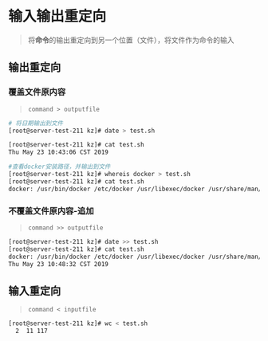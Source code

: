 # 输入输出重定向

> 将**命令**的输出重定向到另一个位置（文件），将文件作为命令的输入

## 输出重定向

### 覆盖文件原内容

> `command > outputfile`

```bash
# 将日期输出到文件
[root@server-test-211 kz]# date > test.sh

[root@server-test-211 kz]# cat test.sh
Thu May 23 10:43:06 CST 2019

```

```bash
#查看docker安装路径，并输出到文件
[root@server-test-211 kz]# whereis docker > test.sh
[root@server-test-211 kz]# cat test.sh
docker: /usr/bin/docker /etc/docker /usr/libexec/docker /usr/share/man/man1/docker.1.gz

```

### 不覆盖文件原内容-追加

> `command >> outputfile`

```bash
[root@server-test-211 kz]# date >> test.sh
[root@server-test-211 kz]# cat test.sh
docker: /usr/bin/docker /etc/docker /usr/libexec/docker /usr/share/man/man1/docker.1.gz
Thu May 23 10:48:32 CST 2019
```

## 输入重定向

> `command < inputfile`

```bash
[root@server-test-211 kz]# wc < test.sh
  2  11 117

```